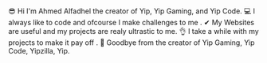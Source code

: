 😎 Hi I'm Ahmed Alfadhel the creator of Yip, Yip Gaming, and Yip Code.
💻 I always like to code and ofcourse I make challenges to me .
✔ My Websites are useful and my projects are realy ultrastic to me.
👌 I take a while with my projects to make it pay off .
👋 Goodbye from the creator of Yip Gaming, Yip Code, Yipzilla, Yip.
